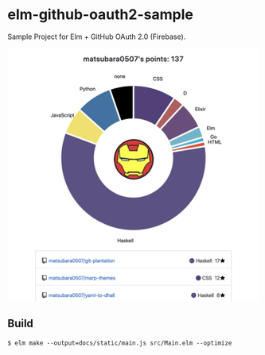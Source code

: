 # elm-github-oauth2-sample

Sample Project for Elm + GitHub OAuth 2.0 (Firebase).

![](image/sample.jpg)

## Build

```
$ elm make --output=docs/static/main.js src/Main.elm --optimize
```
